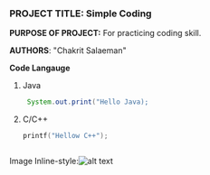 ### **PROJECT TITLE:** Simple Coding
**PURPOSE OF PROJECT:** For practicing coding skill.

**AUTHORS**: "Chakrit Salaeman"

**Code Langauge**
1. Java
    ```Java
     System.out.print("Hello Java);

2. C/C++
    ```C
    printf("Hellow C++");



Image
Inline-style:![alt text](https://drive.google.com/file/d/1SK3xRFDdZIFWM-JRlFat0GyKok53s58m/view?usp=sharing "Logo Title Text 1")